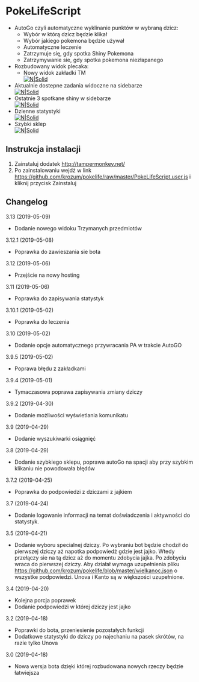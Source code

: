 # PokeLifeScript

* AutoGo czyli automatyczne wyklinanie punktów w wybraną dzicz:
  - Wybór w którą dzicz będzie klikał
  - Wybór jakiego pokemona będzie używał
  - Automatyczne leczenie
  - Zatrzymuje się, gdy spotka Shiny Pokemona
  - Zatrzymywanie sie, gdy spotka pokemona niezłapanego
* Rozbudowany widok plecaka:
  - Nowy widok zakładki TM<br />
  [![N|Solid](https://i.imgur.com/rOUR8ZD.png)](https://github.com/krozum/pokelife)
* Aktualnie dostepne zadania widoczne na sidebarze<br />
[![N|Solid](https://i.imgur.com/bnEjHrY.png)](https://github.com/krozum/pokelife)
* Ostatnie 3 spotkane shiny w sidebarze<br />
[![N|Solid](https://i.imgur.com/0ftDpk0.png)](https://github.com/krozum/pokelife)
* Dzienne statystyki<br />
[![N|Solid](https://i.imgur.com/yMtuZ8E.png)](https://github.com/krozum/pokelife)
* Szybki sklep<br />
[![N|Solid](https://i.imgur.com/NHHmCQM.png)](https://github.com/krozum/pokelife)

Instrukcja instalacji
---------

1. Zainstaluj dodatek http://tampermonkey.net/
2. Po zainstalowaniu wejdż w link https://github.com/krozum/pokelife/raw/master/PokeLifeScript.user.js i kliknij przycisk Zainstaluj


Changelog
---------
3.13 (2019-05-09)
* Dodanie nowego widoku Trzymanych przedmiotów

3.12.1 (2019-05-08)
* Poprawka do zawieszania sie bota

3.12 (2019-05-06)
* Przejście na nowy hosting

3.11 (2019-05-06)
* Poprawka do zapisywania statystyk

3.10.1 (2019-05-02)
* Poprawka do leczenia

3.10 (2019-05-02)
* Dodanie opcje automatycznego przywracania PA w trakcie AutoGO

3.9.5 (2019-05-02)
* Poprawa błędu z zakładkami

3.9.4 (2019-05-01)
* Tymaczasowa poprawa zapisywania zmiany dziczy

3.9.2 (2019-04-30)
* Dodanie możliwości wyświetlania komunikatu

3.9 (2019-04-29)
* Dodanie wyszukiwarki osiągnięć

3.8 (2019-04-29)
* Dodanie szybkiego sklepu, poprawa autoGo na spacji aby przy szybkim klikaniu nie powodowała błędów

3.7.2 (2019-04-25)
* Poprawka do podpowiedzi z dziczami z jajkiem

3.7 (2019-04-24)
* Dodanie logowanie informacji na temat doświadczenia i aktywności do statystyk.

3.5 (2019-04-21)
* Dodanie wyboru specialnej dziczy. Po wybraniu bot będzie chodził do pierwszej dziczy aż napotka podpowiedź gdzie jest jajko. Wtedy przełączy sie na tą dzicz aż do momentu zdobycia jajka. Po zdobyciu wraca do pierwszej dziczy. Aby działał wymaga uzupełnienia pliku
https://github.com/krozum/pokelife/blob/master/wielkanoc.json o wszystke podpowiedzi. Unova i Kanto są w większości uzupełnione.

3.4 (2019-04-20)
* Kolejna porcja poprawek
* Dodanie podpowiedzi w której dziczy jest jajko

3.2 (2019-04-18)
* Poprawki do bota, przeniesienie pozostałych funkcji
* Dodatkowe statystyki do dziczy po najechaniu na pasek skrótów, na razie tylko Unova

3.0 (2019-04-18)
* Nowa wersja bota dzięki której rozbudowana nowych rzeczy będzie łatwiejsza

